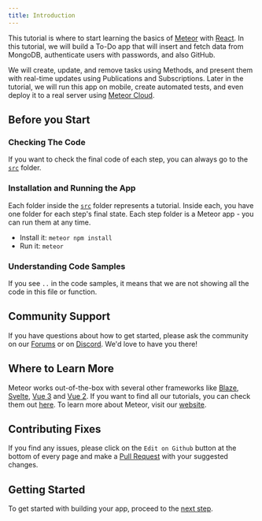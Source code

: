 ```yaml
---
title: Introduction
---
```


This tutorial is where to start learning the basics of [Meteor](https://meteor.com) with [React](https://react.dev/).
In this tutorial, we will build a To-Do app that will insert and fetch data from MongoDB, authenticate users with passwords, and also GitHub.

We will create, update, and remove tasks using Methods, and present them with real-time updates using Publications and Subscriptions.
Later in the tutorial, we will run this app on mobile, create automated tests, and even deploy it to a real server using [Meteor Cloud](https://www.meteor.com/cloud).

## Before you Start

### Checking The Code

If you want to check the final code of each step, you can always go to the [`src`](https://github.com/meteor/react-tutorial/tree/master/src) folder.

### Installation and Running the App

Each folder inside the [`src`](https://github.com/meteor/react-tutorial/tree/master/src) folder represents a tutorial. Inside each, you have one folder for each step's final state.
Each step folder is a Meteor app - you can run them at any time.
  - Install it: `meteor npm install`
  - Run it: `meteor`

### Understanding Code Samples

If you see `..` in the code samples, it means that we are not showing all the code in this file or function.

## Community Support

If you have questions about how to get started, please ask the community on our [Forums](https://forums.meteor.com) or on [Discord](https://discord.gg/hZkTCaVjmT). We'd love to have you there!

## Where to Learn More

Meteor works out-of-the-box with several other frameworks like [Blaze](https://blaze-tutorial.meteor.com/), [Svelte](https://svelte-tutorial.meteor.com/), [Vue 3](https://vue3-tutorial.meteor.com/) and [Vue 2](https://vue-tutorial.meteor.com/).
If you want to find all our tutorials, you can check them out [here](https://www.meteor.com/learn).
To learn more about Meteor, visit our [website](https://www.meteor.com).

## Contributing Fixes

If you find any issues, please click on the `Edit on Github` button at the bottom of every page and make a [Pull Request](https://github.com/meteor/react-tutorial/pulls) with your suggested changes. 


## Getting Started

To get started with building your app, proceed to the [next step](/simple-todos/01-creating-app.html).
